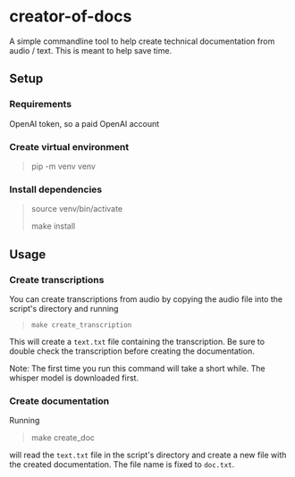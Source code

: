 # creator-of-docs
A simple commandline tool to help create technical documentation from audio / text. This is meant to help save time.


## Setup
### Requirements
OpenAI token, so a paid OpenAI account


### Create virtual environment
> pip -m venv venv

### Install dependencies

> source venv/bin/activate
> 
> make install

## Usage
### Create transcriptions
You can create transcriptions from audio by copying the audio file into the script's directory and running
> `make create_transcription`

This will create a `text.txt` file containing the transcription. Be sure to double check the transcription before
creating the documentation.

Note: The first time you run this command will take a short while. The whisper model is downloaded first.

### Create documentation
Running
> make create_doc

will read the `text.txt` file in the script's directory and create a new file with the created documentation.
The file name is fixed to `doc.txt`.
